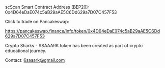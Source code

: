 scScan Smart Contract Address (BEP20):
0x4D64eDaE074c5aB29aAE5C6Dd629a7D07C457F53

Click to trade on Pancakeswap:

https://pancakeswap.finance/info/token/0x4D64eDaE074c5aB29aAE5C6Dd629a7D07C457F53

Crypto Sharks - $SAAARK token has been created as part of crypto educational journey.

Contact: 6saaark@gmail.com
